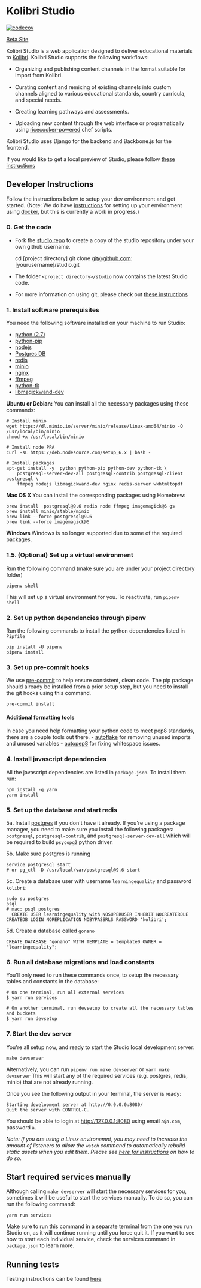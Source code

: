 # Kolibri Studio

[![codecov](http://codecov.io/github/learningequality/studio/coverage.svg?branch=develop)](http://codecov.io/github/learningequality/studio?branch=develop])

[Beta Site](https://studio.learningequality.org)

Kolibri Studio is a web application designed to deliver educational materials to [Kolibri](http://learningequality.org/kolibri/).
Kolibri Studio supports the following workflows:

- Organizing and publishing content channels in the format suitable for import from Kolibri.

- Curating content and remixing of existing channels into custom channels aligned to various educational standards, country curricula, and special needs.

- Creating learning pathways and assessments.

- Uploading new content through the web interface or programatically using [ricecooker-powered](https://github.com/learningequality/ricecooker) chef scripts.

Kolibri Studio uses Django for the backend and Backbone.js for the frontend.

If you would like to get a local preview of Studio, please follow [these instructions](https://github.com/learningequality/studio/blob/develop/docs-developer/local_preview.md)


## Developer Instructions

Follow the instructions below to setup your dev environment and get started. (Note: We do have [instructions](https://github.com/learningequality/studio/blob/develop/docs-developer/docker_setup.md) for setting up your environment using [docker](https://www.docker.com/), but this is currently a work in progress.)


### 0. Get the code

  - Fork the [studio repo](https://github.com/learningequality/studio) to create a copy of the studio repository under your own github username.

    cd [project directory]
    git clone git@github.com:[yourusername]/studio.git

  - The folder `<project directory>/studio` now contains the latest Studio code.
  - For more information on using git, please check out [these instructions](https://github.com/learningequality/studio/blob/develop/docs-developer/git_setup.md)



### 1. Install software prerequisites

You need the following software installed on your machine to run Studio:

  - [python (2.7)](https://www.python.org/downloads/release/python-2713/)
  - [python-pip](https://pip.pypa.io/en/stable/installing/)
  - [nodejs](https://nodejs.org/en/download/)
  - [Postgres DB](https://www.postgresql.org/download/)
  - [redis](https://redis.io/topics/quickstart)
  - [minio](https://www.minio.io/downloads.html)
  - [nginx](https://www.nginx.com/resources/wiki/start/topics/tutorials/install/)
  - [ffmpeg](https://www.ffmpeg.org/)
  - [python-tk](https://wiki.python.org/moin/TkInter)
  - [libmagickwand-dev](http://docs.wand-py.org/en/0.2.4/guide/install.html)

**Ubuntu or Debian:**
You can install all the necessary packages using these commands:

    # Install minio
    wget https://dl.minio.io/server/minio/release/linux-amd64/minio -O /usr/local/bin/minio
    chmod +x /usr/local/bin/minio

    # Install node PPA
    curl -sL https://deb.nodesource.com/setup_6.x | bash -

    # Install packages
    apt-get install -y  python python-pip python-dev python-tk \
        postgresql-server-dev-all postgresql-contrib postgresql-client postgresql \
        ffmpeg nodejs libmagickwand-dev nginx redis-server wkhtmltopdf

**Mac OS X**
You can install the corresponding packages using Homebrew:

    brew install  postgresql@9.6 redis node ffmpeg imagemagick@6 gs
    brew install minio/stable/minio
    brew link --force postgresql@9.6
    brew link --force imagemagick@6

**Windows**
Windows is no longer supported due to some of the required packages.



### 1.5. (Optional) Set up a virtual environment
Run the following command (make sure you are under your project directory folder)

    pipenv shell

This will set up a virtual environment for you. To reactivate, run `pipenv shell`



### 2. Set up python dependencies through pipenv
Run the following commands to install the python dependencies listed in `Pipfile`

    pip install -U pipenv
    pipenv install



### 3. Set up pre-commit hooks

We use [pre-commit](http://pre-commit.com/) to help ensure consistent, clean code. The pip package should already be installed from a prior setup step, but you need to install the git hooks using this command.

    pre-commit install


#### Additional formatting tools

In case you need help formatting your python code to meet pep8 standards, there are a couple tools out there.
    - [autoflake](https://github.com/myint/autoflake) for removing unused imports and unused variables
    - [autopep8](https://github.com/hhatto/autopep8) for fixing whitespace issues.



### 4. Install javascript dependencies

All the javascript dependencies are listed in `package.json`. To install them run:

    npm install -g yarn
    yarn install



### 5. Set up the database and start redis

  5a. Install [postgres](https://www.postgresql.org/download/) if you don't have it already. If you're using a package manager, you need to make sure you install the following packages: `postgresql`, `postgresql-contrib`, and `postgresql-server-dev-all` which will be required to build `psycopg2` python driver.

  5b. Make sure postgres is running

    service postgresql start
    # or pg_ctl -D /usr/local/var/postgresql@9.6 start

  5c. Create a database user with username `learningequality` and password `kolibri`:

    sudo su postgres
    psql
    # mac: psql postgres
      CREATE USER learningequality with NOSUPERUSER INHERIT NOCREATEROLE CREATEDB LOGIN NOREPLICATION NOBYPASSRLS PASSWORD 'kolibri';

  5d. Create a database called `gonano`

    CREATE DATABASE "gonano" WITH TEMPLATE = template0 OWNER = "learningequality";



### 6. Run all database migrations and load constants

You'll only need to run these commands once, to setup the necessary tables and constants in the database:

    # On one terminal, run all external services
    $ yarn run services

    # On another terminal, run devsetup to create all the necessary tables and buckets
    $ yarn run devsetup



### 7. Start the dev server

You're all setup now, and ready to start the Studio local development server:

    make devserver

Alternatively, you can run `pipenv run make devserver` or `yarn make devserver`
This will start any of the required services (e.g. postgres, redis, minio) that are not already running.

Once you see the following output in your terminal, the server is ready:

    Starting development server at http://0.0.0.0:8080/
    Quit the server with CONTROL-C.

You should be able to login at http://127.0.0.1:8080 using email `a@a.com`, password `a`.

_Note: If you are using a Linux environemnt, you may need to increase the amount of listeners to allow the `watch` command to automatically rebuild static assets when you edit them. Please see [here for instructions](https://github.com/guard/listen/wiki/Increasing-the-amount-of-inotify-watchers) on how to do so._



## Start required services manually

Although calling `make devserver` will start the necessary services for you, sometimes it will be useful to start the
services manually. To do so, you can run the following command:

    yarn run services

Make sure to run this command in a separate terminal from the one you run Studio on, as it will continue running until
you force quit it. If you want to see how to start each individual service, check the services command in `package.json`
to learn more.

## Running tests
Testing instructions can be found [here](https://github.com/learningequality/studio/blob/develop/docs-developer/running_tests.md)
